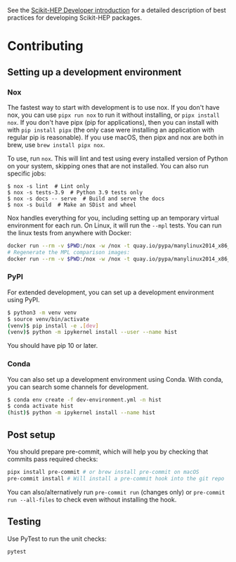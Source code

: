 See the [Scikit-HEP Developer introduction][skhep-dev-intro] for a
detailed description of best practices for developing Scikit-HEP packages.

[skhep-dev-intro]: https://scikit-hep.org/developer/intro

# Contributing

## Setting up a development environment

### Nox

The fastest way to start with development is to use nox. If you don't have nox,
you can use `pipx run nox` to run it without installing, or `pipx install nox`.
If you don't have pipx (pip for applications), then you can install with with
`pip install pipx` (the only case were installing an application with regular
pip is reasonable). If you use macOS, then pipx and nox are both in brew, use
`brew install pipx nox`.

To use, run `nox`. This will lint and test using every installed version of
Python on your system, skipping ones that are not installed. You can also run
specific jobs:

```console
$ nox -s lint  # Lint only
$ nox -s tests-3.9  # Python 3.9 tests only
$ nox -s docs -- serve  # Build and serve the docs
$ nox -s build  # Make an SDist and wheel
```

Nox handles everything for you, including setting up an temporary virtual
environment for each run. On Linux, it will run the `--mpl` tests. You can
run the linux tests from anywhere with Docker:

```bash
docker run --rm -v $PWD:/nox -w /nox -t quay.io/pypa/manylinux2014_x86_64:latest pipx run nox -s tests-3.9
# Regenerate the MPL comparison images:
docker run --rm -v $PWD:/nox -w /nox -t quay.io/pypa/manylinux2014_x86_64:latest pipx run nox -s regenerate
```

### PyPI

For extended development, you can set up a development environment using PyPI.

```bash
$ python3 -m venv venv
$ source venv/bin/activate
(venv)$ pip install -e .[dev]
(venv)$ python -m ipykernel install --user --name hist
```

You should have pip 10 or later.

### Conda

You can also set up a development environment using Conda. With conda, you can search some channels for development.

```bash
$ conda env create -f dev-environment.yml -n hist
$ conda activate hist
(hist)$ python -m ipykernel install --name hist
```

## Post setup

You should prepare pre-commit, which will help you by checking that commits
pass required checks:

```bash
pipx install pre-commit # or brew install pre-commit on macOS
pre-commit install # Will install a pre-commit hook into the git repo
```

You can also/alternatively run `pre-commit run` (changes only) or `pre-commit
run --all-files` to check even without installing the hook.

## Testing

Use PyTest to run the unit checks:

```bash
pytest
```
